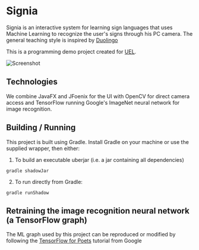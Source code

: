 # Signia
Signia is an interactive system for learning sign languages that uses Machine Learning to recognize the user's signs
through his PC camera. The general teaching style is inspired by [Duolingo](http://www.duolingo.com)

This is a programming demo project created for [UEL](http://uel.ac.uk).

![Screenshot](https://user-images.githubusercontent.com/895159/38692054-95bf9ef0-3e7a-11e8-84db-6392162c74b9.jpeg)

## Technologies
We combine JavaFX and JFoenix for the UI with OpenCV for direct camera access and TensorFlow running Google's ImageNet
neural network for image recognition.

## Building / Running
This project is built using Gradle. Install Gradle on your machine or use the supplied wrapper, then either:
1. To build an executable uberjar (i.e. a jar containing all dependencies)
```
gradle shadowJar
```
2. To run directly from Gradle:
```
gradle runShadow
```

## Retraining the image recognition neural network (a TensorFlow graph)
The ML graph used by this project can be reproduced or modified by following the
[TensorFlow for Poets](https://codelabs.developers.google.com/codelabs/tensorflow-for-poets/)
tutorial from Google
